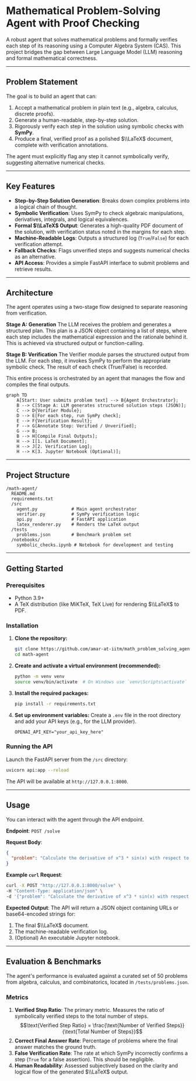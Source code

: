 # Mathematical Problem-Solving Agent with Proof Checking

A robust agent that solves mathematical problems and formally verifies each step of its reasoning using a Computer Algebra System (CAS). This project bridges the gap between Large Language Model (LLM) reasoning and formal mathematical correctness.

-----

## Problem Statement

The goal is to build an agent that can:

1.  Accept a mathematical problem in plain text (e.g., algebra, calculus, discrete proofs).
2.  Generate a human-readable, step-by-step solution.
3.  Rigorously verify each step in the solution using symbolic checks with **SymPy**.
4.  Produce a final, verified proof as a polished $\\LaTeX$ document, complete with verification annotations.

The agent must explicitly flag any step it cannot symbolically verify, suggesting alternative numerical checks.

-----

## Key Features

  * **Step-by-Step Solution Generation**: Breaks down complex problems into a logical chain of thought.
  * **Symbolic Verification**: Uses SymPy to check algebraic manipulations, derivatives, integrals, and logical equivalences.
  * **Formal $\\LaTeX$ Output**: Generates a high-quality PDF document of the solution, with verification status noted in the margins for each step.
  * **Machine-Readable Logs**: Outputs a structured log (`True`/`False`) for each verification attempt.
  * **Fallback Checks**: Flags unverified steps and suggests numerical checks as an alternative.
  * **API Access**: Provides a simple FastAPI interface to submit problems and retrieve results.

-----

## Architecture

The agent operates using a two-stage flow designed to separate reasoning from verification.

**Stage A: Generation**
The LLM receives the problem and generates a structured plan. This plan is a JSON object containing a list of steps, where each step includes the mathematical expression and the rationale behind it. This is achieved via structured output or function-calling.

**Stage B: Verification**
The Verifier module parses the structured output from the LLM. For each step, it invokes SymPy to perform the appropriate symbolic check. The result of each check (True/False) is recorded.

This entire process is orchestrated by an agent that manages the flow and compiles the final outputs.

```mermaid
graph TD
    A[Start: User submits problem text] --> B{Agent Orchestrator};
    B --> C[Stage A: LLM generates structured solution steps (JSON)];
    C --> D{Verifier Module};
    D --> E[For each step, run SymPy check];
    E --> F{Verification Result};
    F --> G[Annotate Step: Verified / Unverified];
    G --> B;
    B --> H[Compile Final Outputs];
    H --> I[1. LaTeX Document];
    H --> J[2. Verification Log];
    H --> K[3. Jupyter Notebook (Optional)];
```

-----

## Project Structure

```
/math-agent/
  README.md
  requirements.txt
  /src
    agent.py             # Main agent orchestrator
    verifier.py          # SymPy verification logic
    api.py               # FastAPI application
    latex_renderer.py    # Renders the LaTeX output
  /tests
    problems.json        # Benchmark problem set
  /notebooks/
    symbolic_checks.ipynb # Notebook for development and testing
```

-----

## Getting Started

### Prerequisites

  * Python 3.9+
  * A TeX distribution (like MiKTeX, TeX Live) for rendering $\\LaTeX$ to PDF.

### Installation

1.  **Clone the repository:**

    ```bash
    git clone https://github.com/amar-at-iitm/math_problem_solving_agent
    cd math-agent
    ```

2.  **Create and activate a virtual environment (recommended):**

    ```bash
    python -m venv venv
    source venv/bin/activate  # On Windows use `venv\Scripts\activate`
    ```

3.  **Install the required packages:**

    ```bash
    pip install -r requirements.txt
    ```

4.  **Set up environment variables:**
    Create a `.env` file in the root directory and add your API keys (e.g., for the LLM provider).

    ```
    OPENAI_API_KEY="your_api_key_here"
    ```

### Running the API

Launch the FastAPI server from the `/src` directory:

```bash
uvicorn api:app --reload
```

The API will be available at `http://127.0.0.1:8000`.

-----

## Usage

You can interact with the agent through the API endpoint.

**Endpoint**: `POST /solve`

**Request Body**:

```json
{
  "problem": "Calculate the derivative of x^3 * sin(x) with respect to x."
}
```

**Example `curl` Request**:

```bash
curl -X POST "http://127.0.0.1:8000/solve" \
-H "Content-Type: application/json" \
-d '{"problem": "Calculate the derivative of x^3 * sin(x) with respect to x."}'
```

**Expected Output**:
The API will return a JSON object containing URLs or base64-encoded strings for:

1.  The final $\\LaTeX$ document.
2.  The machine-readable verification log.
3.  (Optional) An executable Jupyter notebook.

-----

## Evaluation & Benchmarks

The agent's performance is evaluated against a curated set of 50 problems from algebra, calculus, and combinatorics, located in `/tests/problems.json`.

### Metrics

1.  **Verified Step Ratio**: The primary metric. Measures the ratio of symbolically verified steps to the total number of steps.
    $$\text{Verified Step Ratio} = \frac{\text{Number of Verified Steps}}{\text{Total Number of Steps}}$$
2.  **Correct Final Answer Rate**: Percentage of problems where the final answer matches the ground truth.
3.  **False Verification Rate**: The rate at which SymPy incorrectly confirms a step (`True` for a false assertion). This should be negligible.
4.  **Human Readability**: Assessed subjectively based on the clarity and logical flow of the generated $\\LaTeX$ output.


